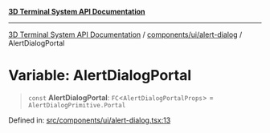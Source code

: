 [**3D Terminal System API Documentation**](../../../../README.md)

***

[3D Terminal System API Documentation](../../../../README.md) / [components/ui/alert-dialog](../README.md) / AlertDialogPortal

# Variable: AlertDialogPortal

> `const` **AlertDialogPortal**: `FC`\<`AlertDialogPortalProps`\> = `AlertDialogPrimitive.Portal`

Defined in: [src/components/ui/alert-dialog.tsx:13](https://github.com/Dicommunitas/ThreeJS_Terminal_3D/blob/3fbd351dd3271531d3a02300dce1fb3d97e4435b/src/components/ui/alert-dialog.tsx#L13)
